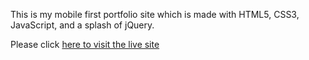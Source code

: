 This is my mobile first portfolio site which is made with HTML5, CSS3, JavaScript, and a splash of jQuery.

Please click [here to visit the live site](https://tngtater9.github.io/Portfolio/)
